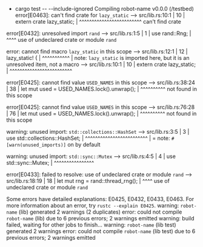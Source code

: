 + cargo test -- --include-ignored
   Compiling robot-name v0.0.0 (/testbed)
error[E0463]: can't find crate for `lazy_static`
  --> src/lib.rs:10:1
   |
10 | extern crate lazy_static;
   | ^^^^^^^^^^^^^^^^^^^^^^^^^ can't find crate

error[E0432]: unresolved import `rand`
 --> src/lib.rs:1:5
  |
1 | use rand::Rng;
  |     ^^^^ use of undeclared crate or module `rand`

error: cannot find macro `lazy_static` in this scope
  --> src/lib.rs:12:1
   |
12 | lazy_static! {
   | ^^^^^^^^^^^
   |
note: `lazy_static` is imported here, but it is an unresolved item, not a macro
  --> src/lib.rs:10:1
   |
10 | extern crate lazy_static;
   | ^^^^^^^^^^^^^^^^^^^^^^^^^

error[E0425]: cannot find value `USED_NAMES` in this scope
  --> src/lib.rs:38:24
   |
38 |         let mut used = USED_NAMES.lock().unwrap();
   |                        ^^^^^^^^^^ not found in this scope

error[E0425]: cannot find value `USED_NAMES` in this scope
  --> src/lib.rs:76:28
   |
76 |             let mut used = USED_NAMES.lock().unwrap();
   |                            ^^^^^^^^^^ not found in this scope

warning: unused import: `std::collections::HashSet`
 --> src/lib.rs:3:5
  |
3 | use std::collections::HashSet;
  |     ^^^^^^^^^^^^^^^^^^^^^^^^^
  |
  = note: `#[warn(unused_imports)]` on by default

warning: unused import: `std::sync::Mutex`
 --> src/lib.rs:4:5
  |
4 | use std::sync::Mutex;
  |     ^^^^^^^^^^^^^^^^

error[E0433]: failed to resolve: use of undeclared crate or module `rand`
  --> src/lib.rs:18:19
   |
18 |     let mut rng = rand::thread_rng();
   |                   ^^^^ use of undeclared crate or module `rand`

Some errors have detailed explanations: E0425, E0432, E0433, E0463.
For more information about an error, try `rustc --explain E0425`.
warning: `robot-name` (lib) generated 2 warnings (2 duplicates)
error: could not compile `robot-name` (lib) due to 6 previous errors; 2 warnings emitted
warning: build failed, waiting for other jobs to finish...
warning: `robot-name` (lib test) generated 2 warnings
error: could not compile `robot-name` (lib test) due to 6 previous errors; 2 warnings emitted
